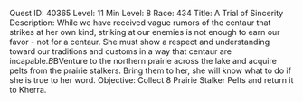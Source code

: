 Quest ID: 40365
Level: 11
Min Level: 8
Race: 434
Title: A Trial of Sincerity
Description: While we have received vague rumors of the centaur that strikes at her own kind, striking at our enemies is not enough to earn our favor - not for a centaur. She must show a respect and understanding toward our traditions and customs in a way that centaur are incapable.$B$BVenture to the northern prairie across the lake and acquire pelts from the prairie stalkers. Bring them to her, she will know what to do if she is true to her word.
Objective: Collect 8 Prairie Stalker Pelts and return it to Kherra.
